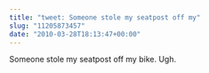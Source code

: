 ```yaml
---
title: "tweet: Someone stole my seatpost off my"
slug: "11205873457"
date: "2010-03-28T18:13:47+00:00"
---
```

Someone stole my seatpost off my bike. Ugh.